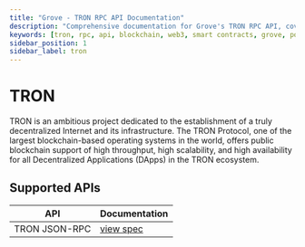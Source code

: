 ```yaml
---
title: "Grove - TRON RPC API Documentation"
description: "Comprehensive documentation for Grove's TRON RPC API, covering endpoint details and integration strategies for blockchain developers."
keywords: [tron, rpc, api, blockchain, web3, smart contracts, grove, pocket, pokt]
sidebar_position: 1
sidebar_label: tron
---
```


# TRON

TRON is an ambitious project dedicated to the establishment of a truly decentralized Internet and its infrastructure. The TRON Protocol, one of the largest blockchain-based operating systems in the world, offers public blockchain support of high throughput, high scalability, and high availability for all Decentralized Applications (DApps) in the TRON ecosystem. 

## Supported APIs

| API      | Documentation                      |
| -------- | ---------------------------------- |
| TRON JSON-RPC | [view spec](https://developers.tron.network/reference/json-rpc-api-overview) |
